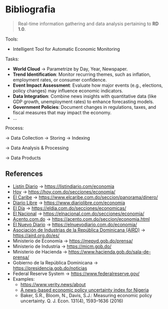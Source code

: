# Bibliografia

> Real-time information gathering and data analysis pertaining to **RD 1.0**.

Tools:
- Intelligent Tool for Automatic Economic Monitoring

Tasks:

- **World Cloud** → Parametrize by Day, Year, Newspaper.
- **Trend Identification**: Monitor recurring themes, such as inflation, employment rates, or consumer confidence.
- **Event Impact Assessment**: Evaluate how major events (e.g., elections, policy changes) may influence economic indicators.
- **Data Integration**: Combine news insights with quantitative data (like GDP growth, unemployment rates) to enhance forecasting models.
- **Government Policies**: Document changes in regulations, taxes, and fiscal measures that may impact the economy.
- …

Process:

→ Data Collection → Storing → Indexing

→ Data Analysis & Processing

→ Data Products

## References

- [Listín Diario](http://www.listin.com.do/)      → https://listindiario.com/economia
- [Hoy](http://www.hoy.com.do/)                   → https://hoy.com.do/secciones/economia/
- [El Caribe](https://www.elcaribe.com.do/)           → https://www.elcaribe.com.do/seccion/panorama/dinero/
- [Diario Libre](http://diariolibre.com/)       → https://www.diariolibre.com/economia
- [El Día](http://www.eldia.com.do/)                → https://eldia.com.do/secciones/economicas/
- [El Nacional](http://www.elnacional.com.do/)        → https://elnacional.com.do/secciones/economia/
- [Acento.com.do](http://acento.com.do/)  → https://acento.com.do/seccion/economia.html
- [El Nuevo Diario](https://elnuevodiario.com.do/) → https://elnuevodiario.com.do/economia/
- [Asociación de Industrias de la República Dominicana (AIRD)](https://aird.org.do/es/) → https://aird.org.do/es/
- Ministerio de Economía       → https://mepyd.gob.do/prensa/
- Ministerio de Industria          → https://micm.gob.do/
- Ministerio de Hacienda         → https://www.hacienda.gob.do/sala-de-prensa/
- Gobierno de la República Dominicana → https://presidencia.gob.do/noticias
- Federal Reserve System                       → https://www.federalreserve.gov/
- Examples:
    - https://www.verity.news/about
    - [A news-based economic policy uncertainty index for Nigeria](https://link.springer.com/article/10.1007/s11135-024-01886-x)
    - Baker, S.R., Bloom, N., Davis, S.J.: Measuring economic policy uncertainty. Q. J. Econ. 131(4), 1593–1636 (2016)
